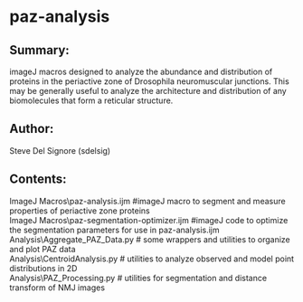 # paz-analysis
## Summary: <br>
imageJ macros designed to analyze the abundance and distribution of proteins in the periactive zone of Drosophila neuromuscular junctions. 
This may be generally useful to analyze the architecture and distribution of any biomolecules that form a reticular structure. 

## Author: <br>
Steve Del Signore (sdelsig)

## Contents: <br>
ImageJ Macros\paz-analysis.ijm #imageJ macro to segment and measure properties of periactive zone proteins <br>
ImageJ Macros\paz-segmentation-optimizer.ijm #imageJ code to optimize the segmentation parameters for use in paz-analysis.ijm <br>
Analysis\Aggregate_PAZ_Data.py # some wrappers and utilities to organize and plot PAZ data <br>
Analysis\CentroidAnalysis.py # utilities to analyze observed and model point distributions in 2D <br>
Analysis\PAZ_Processing.py # utilities for segmentation and distance transform of NMJ images <br>

